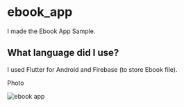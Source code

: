 # ebook_app

I made the Ebook App Sample.

## What language did I use?

I used Flutter for Android and Firebase (to store Ebook file).

Photo

![ebook app](https://user-images.githubusercontent.com/107309612/190074825-f5525612-e686-451d-b62d-a58f40a753ba.jpg)

